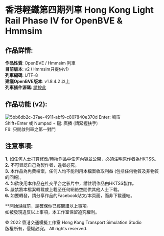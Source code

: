 # 香港輕鐵第四期列車 Hong Kong Light Rail Phase IV for OpenBVE & Hmmsim 
## 作品詳情:  
**作品性質**: OpenBVE / Hmmsim 列車  
**目前版本**: v2 (Hmmsim只提供v1)  
**列車編碼**: UTF-8  
**建議OpenBVE版本**: v1.8.4.2 以上  
**列車插件源碼**: [請按此](https://github.com/HKTSS/TSS_LRV)

## 作品功能 (v2):  
![5bb6db2c-37ae-4911-abf9-c807840e370d](https://user-images.githubusercontent.com/40461728/122639003-1371f880-d12a-11eb-82cd-0f3b97095710.png)
Enter: 鳴笛  
Shift+Enter 或 Numpad + 鍵: 廣播 (請緊握扶手)  
F6: 只開啟列車之第一對門  

## 注意事項:  
**1.** 如任何人士打算修改/轉換作品中任何內容並公開，必須注明原作者為HKTSS。  
**2.** 不可冒認自己為製作者，違者必究。  
**3.** 本作品為免費檔案，任何人均不能利用本檔案收取利益 (包括任何物質及非物質的回報)。  
**4.** 如欲使用本作品在社交平台之影片中，請註明作品由HKTSS製作。  
**5.** 嚴禁將本檔案轉載或上載至任何網絡空間供其他人士下載。  
**6.** 如要轉發，請分享作品的Facebook貼文/本頁面，而非下載連結。  

**開始游戲前，請確保你已經閱讀以上事項。  
如被發現違反以上事項，本工作室保留追究權利。  

© 2022 香港交通模擬工作室 Hong Kong Transport Simulation Studio  
版權所有，侵權必究。 All rights reserved.